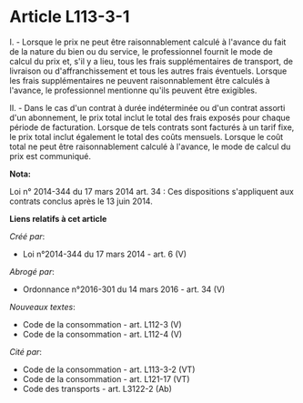 # Article L113-3-1

I. - Lorsque le prix ne peut être raisonnablement calculé à l'avance du fait de la nature du bien ou du service, le
professionnel fournit le mode de calcul du prix et, s'il y a lieu, tous les frais supplémentaires de transport, de livraison
ou d'affranchissement et tous les autres frais éventuels. Lorsque les frais supplémentaires ne peuvent raisonnablement être
calculés à l'avance, le professionnel mentionne qu'ils peuvent être exigibles. 

II. - Dans le cas d'un contrat à durée indéterminée ou d'un contrat assorti d'un abonnement, le prix total inclut le total
des frais exposés pour chaque période de facturation. Lorsque de tels contrats sont facturés à un tarif fixe, le prix total
inclut également le total des coûts mensuels. Lorsque le coût total ne peut être raisonnablement calculé à l'avance, le mode
de calcul du prix est communiqué.

**Nota:**

Loi n° 2014-344 du 17 mars 2014 art. 34 : Ces dispositions s'appliquent aux contrats conclus après le 13 juin 2014.

**Liens relatifs à cet article**

_Créé par_:

  - Loi n°2014-344 du 17 mars 2014 - art. 6 (V)

_Abrogé par_:

  - Ordonnance n°2016-301 du 14 mars 2016 - art. 34 (V)

_Nouveaux textes_:

  - Code de la consommation - art. L112-3 (V)
  - Code de la consommation - art. L112-4 (V)

_Cité par_:

  - Code de la consommation - art. L113-3-2 (VT)
  - Code de la consommation - art. L121-17 (VT)
  - Code des transports - art. L3122-2 (Ab)
